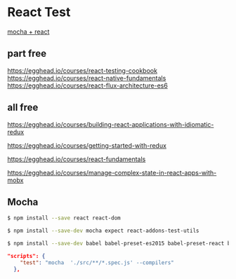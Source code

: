 # React Test

[mocha + react](https://egghead.io/courses/react-testing-cookbook)


## part free

https://egghead.io/courses/react-testing-cookbook
https://egghead.io/courses/react-native-fundamentals
https://egghead.io/courses/react-flux-architecture-es6


## all free

https://egghead.io/courses/building-react-applications-with-idiomatic-redux

https://egghead.io/courses/getting-started-with-redux

https://egghead.io/courses/react-fundamentals

https://egghead.io/courses/manage-complex-state-in-react-apps-with-mobx

## Mocha 

```sh
$ npm install --save react react-dom 

$ npm install --save-dev mocha expect react-addons-test-utils

$ npm install --save-dev babel babel-preset-es2015 babel-preset-react babel-preset-stage-2 

``` 

```json
"scripts": {
    "test": "mocha  './src/**/*.spec.js' --compilers"
  },
``` 






